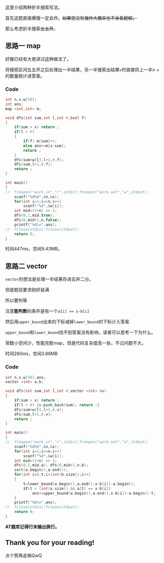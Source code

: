 这里介绍两种折半搜索写法。

首先这题直接爆搜一定会炸。~~如果您没有搜炸大概率也不会看题解。~~

那么考虑折半搜索~~五五开~~。

## 思路一 map
好像已经有大佬讲过这种做法了。

将搜索区间五五开之后处理出一半结果，另一半搜索出结果`v`时直接将上一半`X-v`的数量统计进答案。
### Code
```cpp
int n,x,w[50];
int ans;
map <int,int> m;

void dfs(int sum,int l,int r,bool f)
{
	if(sum > x) return ;
	if(l > r)
	{
		if(f) m[sum]++;
		else ans+=m[x-sum];
		return ;
	}
	dfs(sum+w[l],l+1,r,f);
	dfs(sum,l+1,r,f);
	return ;
}

int main()
{
//	freopen("work.in","r",stdin);freopen("work.out","w",stdout);
	scanf("%d%d",&n,&x);
	for(int i=1;i<=n;i++)
		scanf("%d",&w[i]);
	int mid=(1+n) >> 1;
	dfs(0,1,mid,true);
	dfs(0,mid+1,n,false);
	printf("%d\n",ans);
//	fclose(stdin);fclose(stdout);
	return 0;
}
```
时间447ms，空间9.43MB。
## 思路二 vector
`vector`的想法是处理一半结果存进去并二分。

但是题目要求刚好装满

所以要判等

注意**能判断**的条件是有一个`a[i] >= x-b[i]` 

然后用`upper_bound`出来的下标减掉`lower_bound`的下标计入答案

`upper_bound`和`lower_bound`找不到答案没有影响，读者可以思考一下为什么。

常数小空间少，性能完胜map，但是代码复杂度高一些，不过问题不大。

时间280ms，空间3.86MB
### Code
```cpp
int n,x,w[50],ans;
vector <int> a,b;

void dfs(int sum,int l,int r,vector <int> &v)
{
	if(sum > x) return ;
	if(l > r) {v.push_back(sum); return ;}
	dfs(sum+w[l],l+1,r,v);
	dfs(sum,l+1,r,v);
	return ;
}

int main()
{
//	freopen("work.in","r",stdin);freopen("work.out","w",stdout);
	scanf("%d%d",&n,&x);
	for(int i=1;i<=n;i++)
		scanf("%d",&w[i]);
	int mid=(1+n) >> 1;
	dfs(0,1,mid,a); dfs(0,mid+1,n,b);
	sort(a.begin(),a.end());
	for(int i=0,t;i<(int)b.size();i++)
	{
		t=lower_bound(a.begin(),a.end(),x-b[i])-a.begin();
		if(t < (int)a.size() && a[t] == x-b[i])
			ans+=upper_bound(a.begin(),a.end(),x-b[i])-a.begin()-t;
	}
	printf("%d\n",ans);
//	fclose(stdin);fclose(stdout);
	return 0;
}
```
**AT题库记得行末输出换行。**
## Thank you for your reading!
点个赞再走嘛QwQ